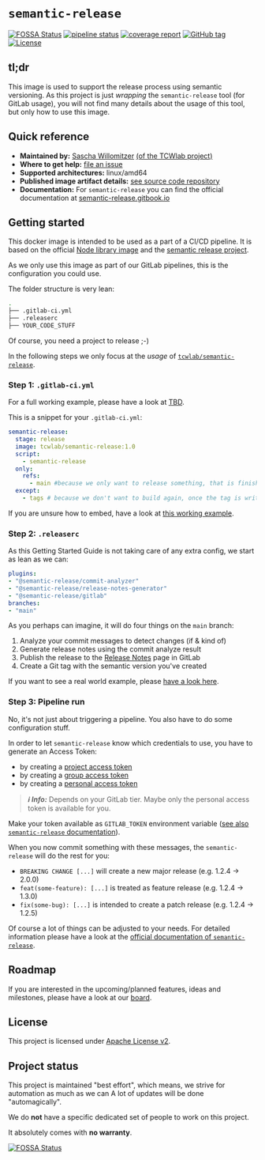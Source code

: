 # `semantic-release`
[![FOSSA Status](https://app.fossa.com/api/projects/git%2Bgithub.com%2Ftcwlab%2Fsemantic-release.svg?type=shield)](https://app.fossa.com/projects/git%2Bgithub.com%2Ftcwlab%2Fsemantic-release?ref=badge_shield)
[![pipeline status](https://gitlab.com/tcwlab.com/saas/baseline/images/semantic-release/badges/main/pipeline.svg)](https://gitlab.com/tcwlab.com/saas/baseline/images/semantic-release/-/commits/main)
[![coverage report](https://gitlab.com/tcwlab.com/saas/baseline/images/semantic-release/badges/main/coverage.svg)](https://gitlab.com/tcwlab.com/saas/baseline/images/semantic-release/-/commits/main)
[![GitHub tag](https://img.shields.io/github/tag/tcwlab/semantic-release)](https://github.com/tcwlab/semantic-release/releases/?include_prereleases&sort=semver "View GitHub releases")
[![License](https://img.shields.io/badge/License-Apache_2.0-blue.svg)](https://gitlab.com/tcwlab.com/saas/baseline/images/semantic-release/-/blob/main/LICENSE)

## tl;dr

This image is used to support the release process using semantic versioning.
As this project is just _wrapping_ the `semantic-release` tool (for GitLab usage),
you will not find many details about the usage of this tool, but only how to use this image.

## Quick reference

- **Maintained by:** [Sascha Willomitzer](https://thechameleonway.com) [(of the TCWlab project)](https://gitlab.com/sascha_willomitzer)
- **Where to get help:** [file an issue](https://gitlab.com/tcwlab.com/saas/baseline/images/semantic-release/-/issues)
- **Supported architectures:** linux/amd64
- **Published image artifact details:** [see source code repository](https://gitlab.com/tcwlab.com/saas/baseline/images/semantic-release/-/tree/main)
- **Documentation:** For `semantic-release` you can find the official documentation at [semantic-release.gitbook.io](https://semantic-release.gitbook.io/semantic-release/)

## Getting started

This docker image is intended to be used as a part of a CI/CD pipeline. It is based on the official
[Node library image](https://hub.docker.com/_/node) and the [semantic release project](https://github.com/semantic-release).

As we only use this image as part of our GitLab pipelines, this is the configuration you could use.

The folder structure is very lean:

```bash
.
├── .gitlab-ci.yml
├── .releaserc
├── YOUR_CODE_STUFF
```

Of course, you need a project to release ;-)

In the following steps we only focus at the _usage_ of
[`tcwlab/semantic-release`](https://hub.docker.com/r/tcwlab/semantic-release).

### Step 1: `.gitlab-ci.yml`

For a full working example, please have a look at
[TBD](https://gitlab.com/tcwlab.com/saas/baseline/images/semantic-release/).

This is a snippet for your `.gitlab-ci.yml`:

```yaml
semantic-release:
  stage: release
  image: tcwlab/semantic-release:1.0
  script:
    - semantic-release
  only:
    refs:
      - main #because we only want to release something, that is finished
  except:
    - tags # because we don't want to build again, once the tag is written
```

If you are unsure how to embed, have a look at [this working example](https://gitlab.com/tcwlab.com/saas/baseline/images/semantic-release/-/blob/main/.gitlab-ci.yml).

### Step 2: `.releaserc`

As this Getting Started Guide is not taking care of any extra config, we start
as lean as we can:

```yaml
plugins:
- "@semantic-release/commit-analyzer"
- "@semantic-release/release-notes-generator"
- "@semantic-release/gitlab"
branches:
- "main"
```

As you perhaps can imagine, it will do four things on the `main` branch:

 1. Analyze your commit messages to detect changes (if & kind of)
 2. Generate release notes using the commit analyze result
 3. Publish the release to the [Release Notes](https://gitlab.com/tcwlab.com/saas/baseline/images/semantic-release/-/releases) page in GitLab
 4. Create a Git tag with the semantic version you've created

If you want to see a real world example, please [have a look here](https://gitlab.com/tcwlab.com/saas/baseline/images/semantic-release/-/blob/main/.releaserc).

### Step 3: Pipeline run

No, it's not just about triggering a pipeline. You also have to do some configuration stuff.

In order to let `semantic-release` know which credentials to use, you have to generate an Access Token:

- by creating a [project access token](https://docs.gitlab.com/ee/user/project/settings/project_access_tokens.html)
- by creating a [group access token](https://docs.gitlab.com/ee/user/group/settings/group_access_tokens.html)
- by creating a [personal access token](https://docs.gitlab.com/ee/user/profile/personal_access_tokens.html)

> **_ℹ️ Info:_**  Depends on your GitLab tier. Maybe only the personal access token is available for you.

Make your token available as `GITLAB_TOKEN` environment variable ([see also `semantic-release` documentation](https://semantic-release.gitbook.io/semantic-release/usage/ci-configuration#authentication)).

When you now commit something with these messages, the `semantic-release` will do the rest for you:

- `BREAKING CHANGE [...]` will create a new major release (e.g. 1.2.4 -> 2.0.0)
- `feat(some-feature): [...]` is treated as feature release (e.g. 1.2.4 -> 1.3.0)
- `fix(some-bug): [...]` is intended to create a patch release (e.g. 1.2.4 -> 1.2.5)

Of course a lot of things can be adjusted to your needs. For detailed information please have a look at the [official documentation of `semantic-release`](https://semantic-release.gitbook.io/).

## Roadmap
If you are interested in the upcoming/planned features, ideas and milestones,
please have a look at our [board](https://gitlab.com/tcwlab.com/saas/baseline/images/semantic-release/-/boards).

## License
This project is licensed under [Apache License v2](./LICENSE).

## Project status

This project is maintained "best effort", which means, we strive for automation as much as we can
A lot of updates will be done "automagically".

We do **not** have a specific dedicated set of people to work on this project.

It absolutely comes with **no warranty**.

[![FOSSA Status](https://app.fossa.com/api/projects/git%2Bgithub.com%2Ftcwlab%2Fsemantic-release.svg?type=large)](https://app.fossa.com/projects/git%2Bgithub.com%2Ftcwlab%2Fsemantic-release?ref=badge_large)
